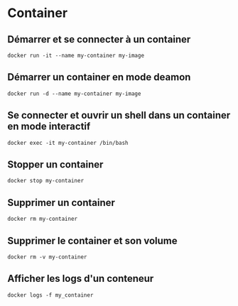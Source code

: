 # Container

## Démarrer et se connecter à un container

```shell
docker run -it --name my-container my-image
```

## Démarrer un container en mode deamon

```shell
docker run -d --name my-container my-image
```

## Se connecter et ouvrir un shell dans un container en mode interactif

```shell
docker exec -it my-container /bin/bash
```

## Stopper un container

```shell
docker stop my-container
```

## Supprimer un container

```shell
docker rm my-container
```

## Supprimer le container et son volume

```shell
docker rm -v my-container
```

## Afficher les logs d'un conteneur

```shell
docker logs -f my_container
```
